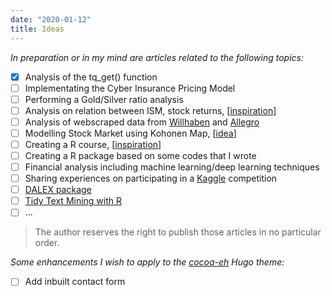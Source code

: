 ```yaml
---
date: "2020-01-12"
title: Ideas
---
```


_In preparation or in my mind are articles related to the following topics:_

- [x] Analysis of the tq_get() function
- [ ] Implementating the Cyber Insurance Pricing Model
- [ ] Performing a Gold/Silver ratio analysis
- [ ] Analysis on relation between ISM, stock returns, [[inspiration](https://t.co/jgSjlf67QM?amp=1)]
- [ ] Analysis of webscraped data from [Willhaben](https://willhaben.at) and [Allegro](https://allegro.pl) 
- [ ] Modelling Stock Market using Kohonen Map, [[idea](https://github.com/KaroRonty/SelfOrganizingStockMarket/blob/master/SelfOrganizingStockMarket.r)]
- [ ] Creating a R course, [[inspiration](https://supervised-ml-course.netlify.com/)]
- [ ] Creating a R package based on some codes that I wrote
- [ ] Financial analysis including machine learning/deep learning techniques
- [ ] Sharing experiences on participating in a [Kaggle](https://kaggle.com) competition
- [ ] [DALEX package](https://github.com/ModelOriented/DALEX)
- [ ] [Tidy Text Mining with R](https://www.tidytextmining.com/) 
- [ ] ...

> The author reserves the right to publish those articles in no particular order.

_Some enhancements I wish to apply to the [cocoa-eh](https://github.com/mtn/cocoa-eh-hugo-theme) Hugo theme:_

- [ ] Add inbuilt contact form
